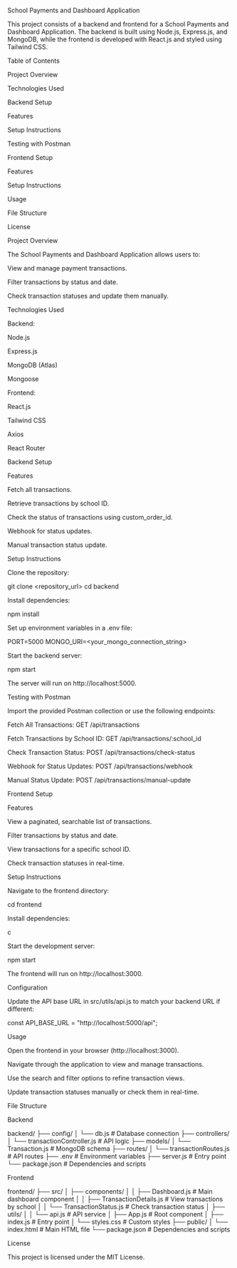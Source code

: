 School Payments and Dashboard Application

This project consists of a backend and frontend for a School Payments and Dashboard Application. The backend is built using Node.js, Express.js, and MongoDB, while the frontend is developed with React.js and styled using Tailwind CSS.

Table of Contents

Project Overview

Technologies Used

Backend Setup

Features

Setup Instructions

Testing with Postman

Frontend Setup

Features

Setup Instructions

Usage

File Structure

License

Project Overview

The School Payments and Dashboard Application allows users to:

View and manage payment transactions.

Filter transactions by status and date.

Check transaction statuses and update them manually.

Technologies Used

Backend:

Node.js

Express.js

MongoDB (Atlas)

Mongoose

Frontend:

React.js

Tailwind CSS

Axios

React Router

Backend Setup

Features

Fetch all transactions.

Retrieve transactions by school ID.

Check the status of transactions using custom_order_id.

Webhook for status updates.

Manual transaction status update.

Setup Instructions

Clone the repository:

git clone <repository_url>
cd backend

Install dependencies:

npm install

Set up environment variables in a .env file:

PORT=5000
MONGO_URI=<your_mongo_connection_string>

Start the backend server:

npm start

The server will run on http://localhost:5000.

Testing with Postman

Import the provided Postman collection or use the following endpoints:

Fetch All Transactions: GET /api/transactions

Fetch Transactions by School ID: GET /api/transactions/:school_id

Check Transaction Status: POST /api/transactions/check-status

Webhook for Status Updates: POST /api/transactions/webhook

Manual Status Update: POST /api/transactions/manual-update

Frontend Setup

Features

View a paginated, searchable list of transactions.

Filter transactions by status and date.

View transactions for a specific school ID.

Check transaction statuses in real-time.

Setup Instructions

Navigate to the frontend directory:

cd frontend

Install dependencies:

c

Start the development server:

npm start

The frontend will run on http://localhost:3000.

Configuration

Update the API base URL in src/utils/api.js to match your backend URL if different:

const API_BASE_URL = "http://localhost:5000/api";

Usage

Open the frontend in your browser (http://localhost:3000).

Navigate through the application to view and manage transactions.

Use the search and filter options to refine transaction views.

Update transaction statuses manually or check them in real-time.

File Structure

Backend

backend/
├── config/
│   └── db.js          # Database connection
├── controllers/
│   └── transactionController.js  # API logic
├── models/
│   └── Transaction.js # MongoDB schema
├── routes/
│   └── transactionRoutes.js  # API routes
├── .env               # Environment variables
├── server.js          # Entry point
└── package.json       # Dependencies and scripts

Frontend

frontend/
├── src/
│   ├── components/
│   │   ├── Dashboard.js          # Main dashboard component
│   │   ├── TransactionDetails.js # View transactions by school
│   │   └── TransactionStatus.js  # Check transaction status
│   ├── utils/
│   │   └── api.js                # API service
│   ├── App.js                    # Root component
│   ├── index.js                  # Entry point
│   └── styles.css                # Custom styles
├── public/
│   └── index.html                # Main HTML file
└── package.json                  # Dependencies and scripts

License

This project is licensed under the MIT License.

